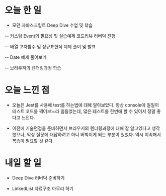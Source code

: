 # 오늘 한 일

- 모던 자바스크립트 Deep Dive 수업 및 학습

-- 커스텀 Event의 필요성 및 실습예제 코드리뷰 러버덕 진행

-- 배열 고차함수 및 정규표현식 예제 풀이 및 발표

-- Date 예제 풀어보기

-- 브라우저의 렌더링과정 학습

# 오늘 느낀 점

- 오늘은 Jest를 사용해 test를 하는법에 대해 알아보았다. 항상 console에 일일이 테스트 코드를 찍어보느라 힘들었는데, 많은 테스트를 한번에 할 수 있어서 정말 좋다고 느낀다.

- 이전에 기술면접을 준비하면서 브라우저의 렌더링과정에 대해 잘 알고있다고 생각했으나, 막상 질문에 대답하려고 하니 버벅이게 되는 부분이 있었다. 역시 지속해서 복습이 필요할 것 같다.

# 내일 할 일

- Deep Dive 러버덕 준비하기

- LinkedList 자료구조 마무리 하기
